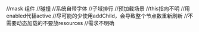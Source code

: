 //mask 组件
//碰撞
//系统自带字体
//子域排行
//预加载场景
//this指向不明
//用enabled代替active
//尽可能的少使用addChild，会导致整个节点数重新刷新
//不需要动态加载的不要放resources
//需求不明确